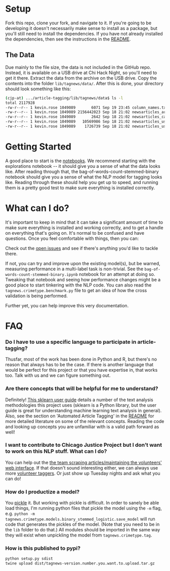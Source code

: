# Setup

Fork this repo, clone your fork, and navigate to it. If you're going to be developing it doesn't necessarily make sense to install as a package, but you'll still need to install the dependencies. If you have not already installed the dependencies, then see the instructions in the [README](README.md).

## The Data

Due mainly to the file size, the data is not included in the GitHub repo. Instead, it is available on a USB drive at Chi Hack Night, so you'll need to get it there. Extract the data from the archive on the USB drive. Copy the contents into the folder `lib/tagnews/data/`. After this is done, your directory should look something like this:

```bash
(cjp-at) .../article-tagging/lib/tagnews/data$ ls -l
total 2117928
-rw-r--r-- 1 kevin.rose 1049089       6071 Sep 19 23:45 column_names.txt
-rw-r--r-- 1 kevin.rose 1049089 2156442023 Sep 18 21:02 newsarticles_article.csv
-rw-r--r-- 1 kevin.rose 1049089       2642 Sep 18 21:02 newsarticles_category.csv
-rw-r--r-- 1 kevin.rose 1049089   10569986 Sep 18 21:02 newsarticles_usercoding.csv
-rw-r--r-- 1 kevin.rose 1049089    1726739 Sep 18 21:02 newsarticles_usercoding_categories.csv
```

# Getting Started

A good place to start is the [notebooks](./lib/notebooks). We recommend starting with the explorations notebook -- it should give you a sense of what the data looks like. After reading through that, the bag-of-words-count-stemmed-binary notebook should give you a sense of what the NLP model for tagging looks like. Reading through these should help you get up to speed, and running them is a pretty good test to make sure everything is installed correctly.

# What can I do?

It's important to keep in mind that it can take a significant amount of time to make sure everything is installed and working correctly, and to get a handle on everything that's going on. It's normal to be confused and have questions. Once you feel comfortable with things, then you can:

Check out the [open issues](https://github.com/chicago-justice-project/article-tagging/issues) and see if there's anything you'd like to tackle there.

If not, you can try and improve upon the existing model(s), but be warned, measuring performance in a multi-label task is non-trivial. See the `bag-of-words-count-stemmed-binary.ipynb` notebook for an attempt at doing so. Tweaking that notebook and seeing how performance changes might be a good place to start tinkering with the NLP code. You can also read the `tagnews.crimetype.benchmark.py` file to get an idea of how the cross validation is being performed.

Further yet, you can help improve this very documentation.

# FAQ

### Do I have to use a specific language to participate in article-tagging?

Thusfar, most of the work has been done in Python and R, but there's no reason that always has to be the case. If there is another language that would be perfect for this project or that you have expertise in, that works too. Talk with us and we can figure something out.

### Are there concepts that will be helpful for me to understand?

Definitely!  [This sklearn user guide](http://scikit-learn.org/stable/modules/feature_extraction.html#text-feature-extraction) details a number of the text analysis methodologies this project uses (sklearn is a Python library, but the user guide is great for understanding machine learning text analysis in general).  Also, see the section on 'Automated Article Tagging' in the [README](./README.md) for more detailed literature on some of the relevant concepts. Reading the code and looking up concepts you are unfamiliar with is a valid path forward as well!

### I want to contribute to Chicago Justice Project but I don’t want to work on this NLP stuff. What can I do?

You can help out the [the team scraping articles/maintaining the volunteers' web interface](https://github.com/chicago-justice-project/chicago-justice). If that doesn't sound interesting either, we can always use more [volunteer taggers](http://chicagojustice.org/volunteer-for-cjp/). Or just show up Tuesday nights and ask what you can do!

### How do I productize a model?

You [pickle](https://docs.python.org/3.6/library/pickle.html) it. But working with pickle is difficult. In order to sanely be able load things, I'm running python files that pickle the model using the `-m` flag, e.g. `python -m tagnews.crimetype.models.binary_stemmed_logistic.save_model` will run code that generates the pickles of the model. (Note that you need to be in the `lib` folder to do that.) All modules should be imported in the same way they will exist when unpickling the model from `tagnews.crimetype.tag`.

### How is this published to pypi?

```bash
python setup.py sdist
twine upload dist/tagnews-version.number.you.want.to.upload.tar.gz
```
